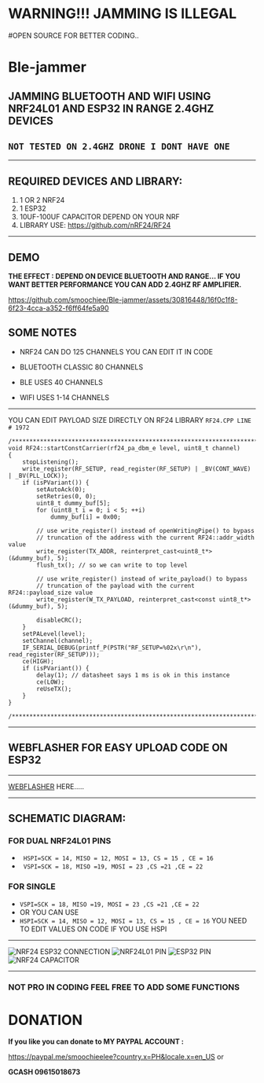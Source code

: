 # **WARNING!!! JAMMING IS ILLEGAL**

#OPEN SOURCE FOR BETTER CODING..

# Ble-jammer 
**JAMMING BLUETOOTH AND WIFI USING NRF24L01 AND ESP32 IN RANGE 
2.4GHZ DEVICES**        
---
`NOT TESTED ON 2.4GHZ DRONE I DONT HAVE ONE` 
---


---
## REQUIRED DEVICES AND LIBRARY:
1. 1 OR 2 NRF24
2. 1 ESP32
3. 10UF-100UF CAPACITOR DEPEND ON YOUR NRF
4. LIBRARY USE: https://github.com/nRF24/RF24
---

## DEMO

**THE EFFECT : DEPEND ON DEVICE BLUETOOTH AND RANGE...
IF YOU WANT BETTER PERFORMANCE YOU CAN ADD 2.4GHZ RF AMPLIFIER.**

https://github.com/smoochiee/Ble-jammer/assets/30816448/16f0c1f8-6f23-4cca-a352-f6ff64fe5a90




## SOME NOTES

* NRF24 CAN DO 125 CHANNELS YOU CAN EDIT IT IN CODE
- BLUETOOTH CLASSIC 80 CHANNELS
+ BLE USES 40 CHANNELS
* WIFI USES 1-14 CHANNELS
---
YOU CAN EDIT PAYLOAD SIZE DIRECTLY ON RF24 LIBRARY  `RF24.CPP LINE # 1972`

```
/****************************************************************************/
void RF24::startConstCarrier(rf24_pa_dbm_e level, uint8_t channel)
{
    stopListening();
    write_register(RF_SETUP, read_register(RF_SETUP) | _BV(CONT_WAVE) | _BV(PLL_LOCK));
    if (isPVariant()) {
        setAutoAck(0);
        setRetries(0, 0);
        uint8_t dummy_buf[5];
        for (uint8_t i = 0; i < 5; ++i)
            dummy_buf[i] = 0x00;

        // use write_register() instead of openWritingPipe() to bypass
        // truncation of the address with the current RF24::addr_width value
        write_register(TX_ADDR, reinterpret_cast<uint8_t*>(&dummy_buf), 5);
        flush_tx(); // so we can write to top level

        // use write_register() instead of write_payload() to bypass
        // truncation of the payload with the current RF24::payload_size value
        write_register(W_TX_PAYLOAD, reinterpret_cast<const uint8_t*>(&dummy_buf), 5);

        disableCRC();
    }
    setPALevel(level);
    setChannel(channel);
    IF_SERIAL_DEBUG(printf_P(PSTR("RF_SETUP=%02x\r\n"), read_register(RF_SETUP)));
    ce(HIGH);
    if (isPVariant()) {
        delay(1); // datasheet says 1 ms is ok in this instance
        ce(LOW);
        reUseTX();
    }
}

/****************************************************************************/

```
---


## WEBFLASHER FOR EASY UPLOAD CODE ON ESP32
---
 [WEBFLASHER](https://smoochiee.github.io/Ble-jammer/flash1) HERE.....


---


## SCHEMATIC DIAGRAM:

### FOR DUAL NRF24L01 PINS
+ ` HSPI=SCK = 14, MISO = 12, MOSI = 13, CS = 15 , CE = 16`
+ ` VSPI=SCK = 18, MISO =19, MOSI = 23 ,CS =21 ,CE = 22`

### FOR SINGLE 
 - `VSPI=SCK = 18, MISO =19, MOSI = 23 ,CS =21 ,CE = 22`
 - OR YOU CAN USE
- `HSPI=SCK = 14, MISO = 12, MOSI = 13, CS = 15 , CE = 16` YOU NEED TO EDIT VALUES ON CODE IF YOU USE HSPI

---
![NRF24 ESP32 CONNECTION](https://github.com/smoochiee/Ble-jammer/assets/30816448/c91b6a59-aeb8-4a0b-a8df-8f3030d4506d)
![NRF24L01 PIN](https://github.com/smoochiee/Ble-jammer/assets/30816448/e41779d4-565a-4044-9b88-c0acbea0e93e)
![ESP32 PIN](https://github.com/smoochiee/Ble-jammer/assets/30816448/56cecea4-67da-4e5a-b540-1eb2b53da43b)
![NRF24 CAPACITOR](https://github.com/smoochiee/Ble-jammer/assets/30816448/bf24b643-7b70-4d73-962a-38fa0bffe30f)


--- 
### NOT PRO IN CODING FEEL FREE TO ADD SOME FUNCTIONS

# DONATION
**If you like you can donate to MY PAYPAL ACCOUNT :**


https://paypal.me/smoochieelee?country.x=PH&locale.x=en_US
or

**GCASH
09615018673**
